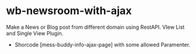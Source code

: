 # wb-newsroom-with-ajax
Make a News or Blog post from different domain using RestAPI. VIew List and Single View Plugin.

* Shorcode [mess-buddy-info-ajax-page] with some allowed Paramenter.
